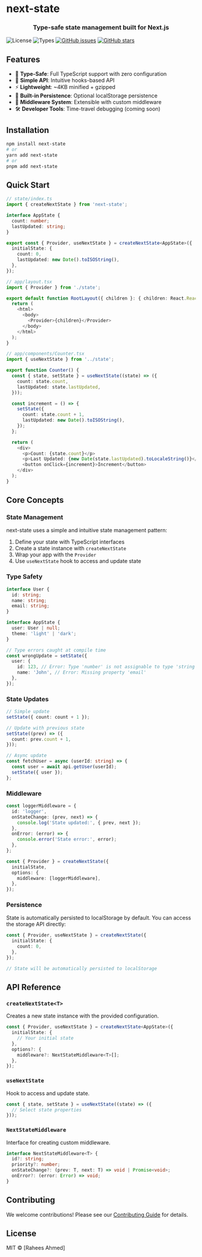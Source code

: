 # next-state

<div align="center">
  <h3>Type-safe state management built for Next.js</h3>
</div>

![License](https://img.shields.io/npm/l/next-state)
![Types](https://img.shields.io/npm/types/next-state)
[![GitHub issues](https://img.shields.io/github/issues/RaheesAhmed/next-state)](https://github.com/RaheesAhmed/next-state/issues)
[![GitHub stars](https://img.shields.io/github/stars/RaheesAhmed/next-state)](https://github.com/RaheesAhmed/next-state/stargazers)

## Features

- 🎯 **Type-Safe**: Full TypeScript support with zero configuration
- 🚀 **Simple API**: Intuitive hooks-based API
- ⚡ **Lightweight**: ~4KB minified + gzipped
- 💾 **Built-in Persistence**: Optional localStorage persistence
- 🔄 **Middleware System**: Extensible with custom middleware
- 🛠️ **Developer Tools**: Time-travel debugging (coming soon)

## Installation

```bash
npm install next-state
# or
yarn add next-state
# or
pnpm add next-state
```

## Quick Start

```typescript
// state/index.ts
import { createNextState } from 'next-state';

interface AppState {
  count: number;
  lastUpdated: string;
}

export const { Provider, useNextState } = createNextState<AppState>({
  initialState: {
    count: 0,
    lastUpdated: new Date().toISOString(),
  },
});

// app/layout.tsx
import { Provider } from './state';

export default function RootLayout({ children }: { children: React.ReactNode }) {
  return (
    <html>
      <body>
        <Provider>{children}</Provider>
      </body>
    </html>
  );
}

// app/components/Counter.tsx
import { useNextState } from '../state';

export function Counter() {
  const { state, setState } = useNextState((state) => ({
    count: state.count,
    lastUpdated: state.lastUpdated,
  }));

  const increment = () => {
    setState({
      count: state.count + 1,
      lastUpdated: new Date().toISOString(),
    });
  };

  return (
    <div>
      <p>Count: {state.count}</p>
      <p>Last Updated: {new Date(state.lastUpdated).toLocaleString()}</p>
      <button onClick={increment}>Increment</button>
    </div>
  );
}
```

## Core Concepts

### State Management

next-state uses a simple and intuitive state management pattern:

1. Define your state with TypeScript interfaces
2. Create a state instance with `createNextState`
3. Wrap your app with the `Provider`
4. Use `useNextState` hook to access and update state

### Type Safety

```typescript
interface User {
  id: string;
  name: string;
  email: string;
}

interface AppState {
  user: User | null;
  theme: 'light' | 'dark';
}

// Type errors caught at compile time
const wrongUpdate = setState({
  user: {
    id: 123, // Error: Type 'number' is not assignable to type 'string'
    name: 'John', // Error: Missing property 'email'
  },
});
```

### State Updates

```typescript
// Simple update
setState({ count: count + 1 });

// Update with previous state
setState((prev) => ({
  count: prev.count + 1,
}));

// Async update
const fetchUser = async (userId: string) => {
  const user = await api.getUser(userId);
  setState({ user });
};
```

### Middleware

```typescript
const loggerMiddleware = {
  id: 'logger',
  onStateChange: (prev, next) => {
    console.log('State updated:', { prev, next });
  },
  onError: (error) => {
    console.error('State error:', error);
  },
};

const { Provider } = createNextState({
  initialState,
  options: {
    middleware: [loggerMiddleware],
  },
});
```

### Persistence

State is automatically persisted to localStorage by default. You can access the storage API directly:

```typescript
const { Provider, useNextState } = createNextState({
  initialState: {
    count: 0,
  },
});

// State will be automatically persisted to localStorage
```

## API Reference

### `createNextState<T>`

Creates a new state instance with the provided configuration.

```typescript
const { Provider, useNextState } = createNextState<AppState>({
  initialState: {
    // Your initial state
  },
  options?: {
    middleware?: NextStateMiddleware<T>[];
  },
});
```

### `useNextState`

Hook to access and update state.

```typescript
const { state, setState } = useNextState((state) => ({
  // Select state properties
}));
```

### `NextStateMiddleware`

Interface for creating custom middleware.

```typescript
interface NextStateMiddleware<T> {
  id?: string;
  priority?: number;
  onStateChange?: (prev: T, next: T) => void | Promise<void>;
  onError?: (error: Error) => void;
}
```

## Contributing

We welcome contributions! Please see our [Contributing Guide](CONTRIBUTING.md) for details.

## License

MIT © [Rahees Ahmed]
